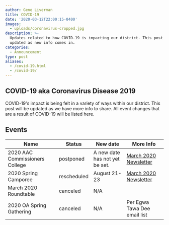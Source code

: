 ```yaml
---
author: Gene Liverman
title: COVID-19
date: '2020-03-12T22:00:15-0400'
images:
  - uploads/coronavirus-cropped.jpg
description: >-
  Updates related to how COVID-19 is impacting our district. This post will be
  updated as new info comes in.
categories:
  - Announcement
type: post
aliases:
  - /covid-19.html
  - /covid-19/
---
```

## COVID-19 aka Coronavirus Disease 2019

COVID-19's impact is being felt in a variety of ways within our district. This post will be updated as we have more info to share. All event changes that are a result of COVID-19 will be listed here.

## Events

| Name                           | Status      | New date                       | More Info                                                   |
| ------------------------------ | ----------- | ------------------------------ | ----------------------------------------------------------- |
| 2020 AAC Commissioners College | postponed   | A new date has not yet be set. | [March 2020 Newsletter](/newsletter/2020-03-11-newsletter/) |
| 2020 Spring Camporee           | rescheduled | August 21-23                   | [March 2020 Newsletter](/newsletter/2020-03-11-newsletter/) |
| March 2020 Roundtable          | canceled    | N/A                            |                                                             |
| 2020 OA Spring Gathering       | canceled    | N/A                            | Per Egwa Tawa Dee email list                                |